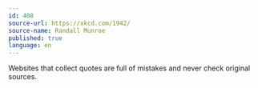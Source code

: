 ```yaml
---
id: 408
source-url: https://xkcd.com/1942/
source-name: Randall Munroe
published: true
language: en
---
```

Websites that collect quotes are full of mistakes and never check original sources.
